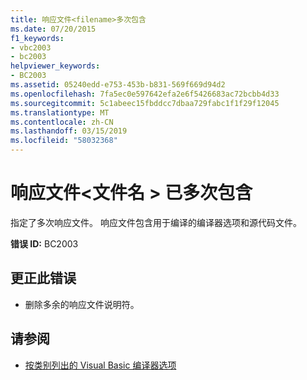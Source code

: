 ```yaml
---
title: 响应文件<filename>多次包含
ms.date: 07/20/2015
f1_keywords:
- vbc2003
- bc2003
helpviewer_keywords:
- BC2003
ms.assetid: 05240edd-e753-453b-b831-569f669d94d2
ms.openlocfilehash: 7fa5ec0e597642efa2e6f5426683ac72bcbb4d33
ms.sourcegitcommit: 5c1abeec15fbddcc7dbaa729fabc1f1f29f12045
ms.translationtype: MT
ms.contentlocale: zh-CN
ms.lasthandoff: 03/15/2019
ms.locfileid: "58032368"
---
```

# <a name="response-file-filename-included-multiple-times"></a>响应文件\<文件名 > 已多次包含
指定了多次响应文件。 响应文件包含用于编译的编译器选项和源代码文件。  
  
 **错误 ID:** BC2003  
  
## <a name="to-correct-this-error"></a>更正此错误  
  
-   删除多余的响应文件说明符。  
  
## <a name="see-also"></a>请参阅

- [按类别列出的 Visual Basic 编译器选项](../../visual-basic/reference/command-line-compiler/compiler-options-listed-by-category.md)
